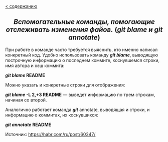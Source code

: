 [< содержанию](./readme.md)

## <center> *Вспомогательные команды, помогающие отслеживать изменения файов.* (***git blame и git annotate***) </center>

При работе в команде часто требуется выяснить, кто именно написал конкретный
код. Удобно использовать команду ***git blame***, выводящую построчную информацию о последнем коммите, коснувшемся строки, имя автора и хэш коммита:

***git blame* README**

Можно указать и конкретные строки для отображения:

***git blame* -L 2,+3 README** — выведет информацию по трем строкам, начиная со второй.

Аналогично работает команда ***git*** annotate, выводящая и строки, и информацию о
коммитах, их коснувшихся:

***git annotate* README**


Источник: https://habr.com/ru/post/60347/